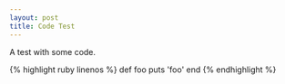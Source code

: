 ```yaml
---
layout: post
title: Code Test
---
```


A test with some code.

{% highlight ruby linenos %}
def foo
  puts 'foo'
end
{% endhighlight %}